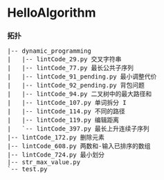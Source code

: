 # HelloAlgorithm

### 拓扑
<pre>
|-- dynamic_programming
|   |-- lintCode_29.py 交叉字符串
|   |-- lintCode_77.py 最长公共子序列
|   |-- lintCode_91_pending.py 最小调整代价
|   |-- lintCode_92_pending.py 背包问题
|   |-- lintCode_94.py 二叉树中的最大路径和
|   |-- lintCode_107.py 单词拆分 I
|   |-- lintCode_114.py 不同的路径
|   |-- lintCode_119.py 编辑距离
|   `-- lintCode_397.py 最长上升连续子序列
|-- lintCode_172.py 删除元素
|-- lintCode_608.py 两数和-输入已排序的数组
|-- lintCode_724.py 最小划分
|-- str_max_value.py
`-- test.py

</pre>
